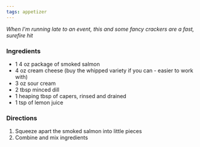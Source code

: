 ```yaml
---
tags: appetizer
---
```


_When I'm running late to an event, this and some fancy crackers are a fast, surefire hit_

### Ingredients
* 1 4 oz package of smoked salmon
* 4 oz cream cheese (buy the whipped variety if you can - easier to work with)
* 3 oz sour cream
* 2 tbsp minced dill
* 1 heaping tbsp of capers, rinsed and drained
* 1 tsp of lemon juice

### Directions
1. Squeeze apart the smoked salmon into little pieces
2. Combine and mix ingredients